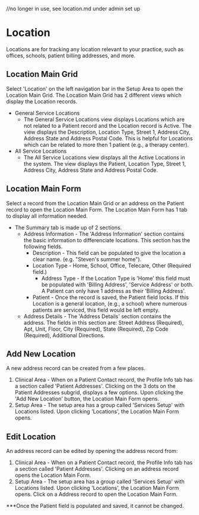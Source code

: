 //no longer in use, see location.md under admin set up

# Location 
Locations are for tracking any location relevant to your practice, such as offices, schools, patient billing addresses, and more. 

## Location Main Grid

Select 'Location' on the left navigation bar in the Setup Area to open the Location Main Grid. The Location Main Grid has 2 different views which display the Location records.
- General Service Locations
    - The General Service Locations view displays Locations which are not related to a Patient record and the Location record is Active. The view displays the Description, Location Type, Street 1, Address City, Address State and Address Postal Code. This is helpful for Locations which can be related to more then 1 patient (e.g., a therapy center). 
- All Service Locations
    - The All Service Locations view displays all the Active Locations in the system. The view displays the Patient, Location Type, Street 1, Address City, Address State and Address Postal Code. 

## Location Main Form

Select a record from the Location Main Grid or an address on the Patient record to open the Location Main Form. The Location Main Form has 1 tab to display all information needed. 

- The Summary tab is made up of 2 sections.
    - Address Information - The 'Address Information' section contains the basic information to differenciate locations. This section has the following fields. 
        - Description - This field can be populated to give the location a clear name. (e.g. "Steven's summer home"). 
        - Location Type - Home, School, Office, Telecare, Other (Required field.)
            - Address Type - If the Location Type is 'Home' this field must be populated with 'Billing Address', 'Service Address' or both. A Patient can only have 1 address as their 'Billing Address'.
        - Patient - Once the record is saved, the Patient field locks. If this Location is a general location, (e.g., a school) where numerous patients are serviced, this field would be left empty. 
    - Address Details - The 'Address Details' section contains the address. The fields in this section are: Street Address (Required), Apt, Unit, Floor, City (Required), State (Required), Zip Code (Required), Additional Directions.  

## Add New Location

A new address record can be created from a few places. 
1. Clinical Area - When on a Patient Contact record, the Profile Info tab has a section called 'Patient Addresses'. Clicking on the 3 dots on the Patient Addresses subgrid, displays a few options. Upon clicking the 'Add New Location' button, the Location Main Form opens.
2. Setup Area - The setup area has a group called 'Services Setup' with Locations listed. Upon clicking 'Locations', the Location Main Form opens.

## Edit Location

An address record can be edited by opening the address record from:  
1. Clinical Area - When on a Patient Contact record, the Profile Info tab has a section called 'Patient Addresses'. Clicking on an address record opens the Location Main Form.
2. Setup Area - The setup area has a group called 'Services Setup' with Locations listed. Upon clicking 'Locations', the Location Main Form opens. Click on a Address record to open the Location Main Form. 

***Once the Patient field is populated and saved, it cannot be changed. 